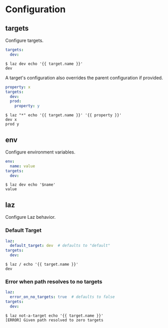 # Configuration

## targets

Configure targets.

```yaml
targets:
  dev:
```

```shell
$ laz dev echo '{{ target.name }}'
dev
```

A target's configuration also overrides the parent configuration if provided.

```yaml
property: x
targets:
  dev:
  prod:
    property: y
```

```shell
$ laz "*" echo '{{ target.name }}' '{{ property }}'
dev x
prod y
```

## env

Configure environment variables.

```yaml
env:
  name: value
targets:
  dev:
```

```shell
$ laz dev echo '$name'
value
```

## laz

Configure Laz behavior.

### Default Target

```yaml
laz:
  default_target: dev  # defaults to "default"
targets:
  dev:
```

```shell
$ laz / echo '{{ target.name }}'
dev
```

### Error when path resolves to no targets

```yaml
laz:
  error_on_no_targets: true  # defaults to false
targets:
  dev:
```

```shell
$ laz not-a-target echo '{{ target.name }}'
[ERROR] Given path resolved to zero targets
```
